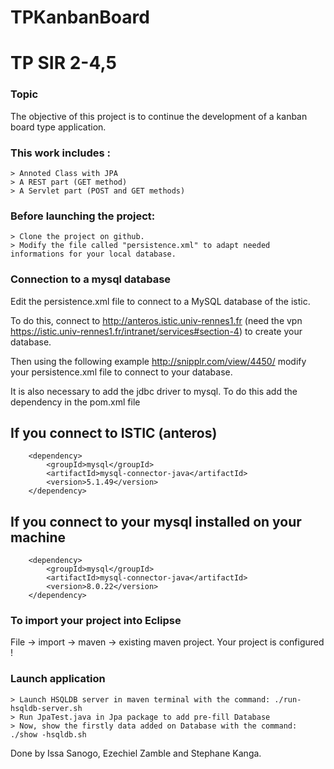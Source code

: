 # TPKanbanBoard

# TP SIR 2-4,5 

### Topic
The objective of this project is to continue the development of a kanban board type application. 


### This work  includes :

    > Annoted Class with JPA
    > A REST part (GET method)
    > A Servlet part (POST and GET methods)

### Before launching the project:

    > Clone the project on github.
    > Modify the file called "persistence.xml" to adapt needed informations for your local database.
    
### Connection to a mysql database

Edit the persistence.xml file to connect to a MySQL database of the istic.

To do this, connect to http://anteros.istic.univ-rennes1.fr (need the vpn https://istic.univ-rennes1.fr/intranet/services#section-4) to create your database. 

Then using the following example http://snipplr.com/view/4450/ modify your persistence.xml file to connect to your database.

It is also necessary to add the jdbc driver to mysql. To do this add the dependency in the pom.xml file

## If you connect to ISTIC (anteros)
        <dependency>
            <groupId>mysql</groupId>
            <artifactId>mysql-connector-java</artifactId>
            <version>5.1.49</version>
        </dependency>
        
## If you connect to your mysql installed on your machine
        <dependency>
            <groupId>mysql</groupId>
            <artifactId>mysql-connector-java</artifactId>
            <version>8.0.22</version>
        </dependency>

### To import your project into Eclipse
File -> import -> maven -> existing maven project.
Your project is configured !

 ### Launch application
 
    > Launch HSQLDB server in maven terminal with the command: ./run-hsqldb-server.sh
    > Run JpaTest.java in Jpa package to add pre-fill Database
    > Now, show the firstly data added on Database with the command:  ./show -hsqldb.sh




Done by Issa Sanogo, Ezechiel Zamble and Stephane Kanga.
